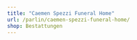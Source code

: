 ```yaml
---
title: "Caemen Spezzi Funeral Home"
url: /parlin/caemen-spezzi-funeral-home/
shop: Bestattungen
---
```

